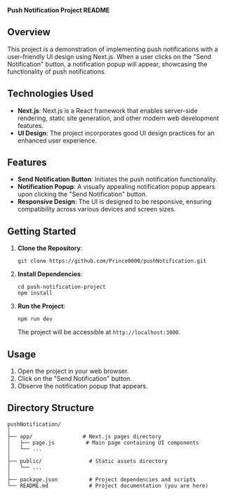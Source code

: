 **Push Notification Project README**

## Overview
This project is a demonstration of implementing push notifications with a user-friendly UI design using Next.js. When a user clicks on the "Send Notification" button, a notification popup will appear, showcasing the functionality of push notifications.

## Technologies Used
- **Next.js**: Next.js is a React framework that enables server-side rendering, static site generation, and other modern web development features.
- **UI Design**: The project incorporates good UI design practices for an enhanced user experience.

## Features
- **Send Notification Button**: Initiates the push notification functionality.
- **Notification Popup**: A visually appealing notification popup appears upon clicking the "Send Notification" button.
- **Responsive Design**: The UI is designed to be responsive, ensuring compatibility across various devices and screen sizes.

## Getting Started
1. **Clone the Repository**: 
   ```
   git clone https://github.com/Prince0000/pushNotification.git
   ```
2. **Install Dependencies**: 
   ```
   cd push-notification-project
   npm install
   ```
3. **Run the Project**: 
   ```
   npm run dev
   ```
   The project will be accessible at `http://localhost:3000`.

## Usage
1. Open the project in your web browser.
2. Click on the "Send Notification" button.
3. Observe the notification popup that appears.

## Directory Structure
```
pushNotification/
│
├── app/                # Next.js pages directory
│   ├── page.js          # Main page containing UI components
│   └── ...
│
├── public/               # Static assets directory
│   └── ...
│
├── package.json          # Project dependencies and scripts
└── README.md             # Project documentation (you are here)
```
